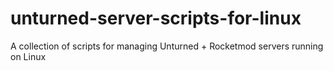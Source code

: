 # unturned-server-scripts-for-linux
A collection of scripts for managing Unturned + Rocketmod servers running on Linux
